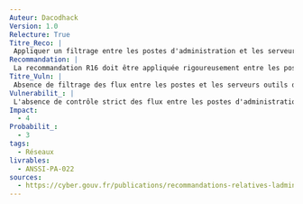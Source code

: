 ```yaml
---
Auteur: Dacodhack
Version: 1.0
Relecture: True
Titre_Reco: |
 Appliquer un filtrage entre les postes d'administration et les serveurs outils d'administration
Recommandation: |
 La recommandation R16 doit être appliquée rigoureusement entre les postes d’administration et les serveurs outils d’administration en autorisant uniquement les flux à l’initiative des postes d’administration.
Titre_Vuln: |
 Absence de filtrage des flux entre les postes et les serveurs outils d'administration
Vulnerabilit_: |
 L'absence de contrôle strict des flux entre les postes d'administration et les serveurs outils peut permettre à un attaquant ayant compromis un serveur outil d'accéder à d'autres ressources d'administration, compromettant ainsi l'ensemble du SI d'administration.
Impact: 
  - 4
Probabilit_:
  - 3
tags:
  - Réseaux
livrables:
  - ANSSI-PA-022
sources:
  - https://cyber.gouv.fr/publications/recommandations-relatives-ladministration-securisee-des-si
---
```

